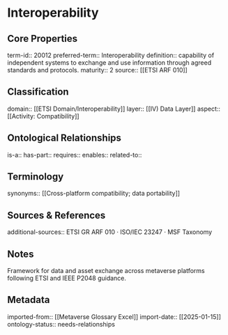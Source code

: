 # Interoperability

## Core Properties
term-id:: 20012
preferred-term:: Interoperability
definition:: capability of independent systems to exchange and use information through agreed standards and protocols.
maturity:: 2
source:: [[ETSI ARF 010]]

## Classification
domain:: [[ETSI Domain/Interoperability]]
layer:: [[IV) Data Layer]]
aspect:: [[Activity: Compatibility]]

## Ontological Relationships
is-a:: 
has-part:: 
requires:: 
enables:: 
related-to:: 

## Terminology
synonyms:: [[Cross-platform compatibility; data portability]]

## Sources & References
additional-sources:: ETSI GR ARF 010 · ISO/IEC 23247 · MSF Taxonomy

## Notes
Framework for data and asset exchange across metaverse platforms following ETSI and IEEE P2048 guidance.

## Metadata
imported-from:: [[Metaverse Glossary Excel]]
import-date:: [[2025-01-15]]
ontology-status:: needs-relationships